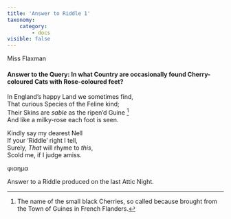 ```yaml
---
title: 'Answer to Riddle 1'
taxonomy:
    category:
        - docs
visible: false
---
```


<div class="author">Miss Flaxman</div>

#### Answer to the Query: In what Country are occasionally found Cherry-coloured Cats with Rose-coloured feet?

In England’s happy Land we sometimes find,  
That curious Species of the Feline kind;  
Their Skins are *sable* as the ripen’d Guine [^1]  
And like a milky-rose each foot is seen.  

Kindly say my dearest Nell  
If your ‘Riddle’ right I tell,  
Surely, *That* will rhyme to *this*,  
Scold me, if I judge amiss.  

φιαημα

Answer to a Riddle produced on the last Attic Night.

[^1]: The name of the small black Cherries, so called because brought from the Town of Guines in French Flanders.